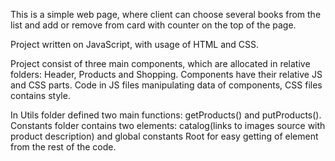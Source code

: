 This is a simple web page, where client can choose several books from the list and add or remove from card with counter on the top of the page.

Project written on JavaScript, with usage of HTML and CSS.

Project consist of three main components, which are allocated in relative folders: Header, Products and Shopping. 
Components have their relative JS and CSS parts. Code in JS files manipulating data of components, CSS files contains style.

In Utils folder defined two main functions: getProducts() and putProducts().
Constants folder contains two elements: catalog(links to images source with product description) and global constants Root for easy getting of element from the rest of the code.
